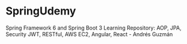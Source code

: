 # SpringUdemy
Spring Framework 6 and Spring Boot 3 Learning Repository: AOP, JPA, Security JWT, RESTful, AWS EC2, Angular, React - Andrés Guzmán

